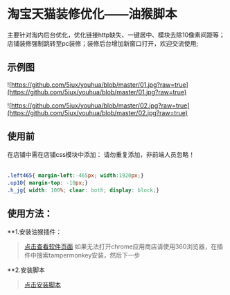 # 淘宝天猫装修优化——油猴脚本

主要针对淘内后台优化，优化链接http缺失、一键居中、模块去除10像素间距等；店铺装修强制跳转至pc装修；装修后台增加新窗口打开，欢迎交流使用;
## 示例图
![https://github.com/5iux/youhua/blob/master/01.jpg?raw=true](https://github.com/5iux/youhua/blob/master/01.jpg?raw=true)

![https://github.com/5iux/youhua/blob/master/02.jpg?raw=true](https://github.com/5iux/youhua/blob/master/02.jpg?raw=true)

## 使用前
在店铺中需在店铺css模块中添加：
请勿重复添加，非前端人员忽略！
``` css

.left465{ margin-left:-465px; width:1920px;}
.up10{ margin-top: -10px;}
.h_jg{ width: 100%; clear: both; display: block;}

```


## 使用方法：
**1.安装油猴插件：
>[点击查看软件页面](https://tampermonkey.net/)
>如果无法打开chrome应用商店请使用360浏览器，在插件中搜索tampermonkey安装，然后下一步

**2.安装脚本
>[点击安装脚本](https://github.com/5iux/youhua/raw/master/youhua.user.js)
